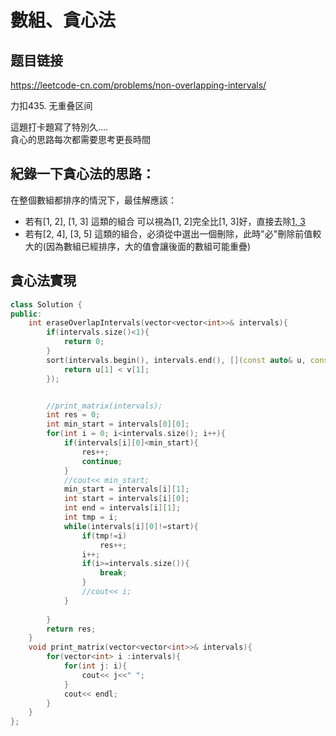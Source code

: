 # 數組、貪心法

## 题目链接

https://leetcode-cn.com/problems/non-overlapping-intervals/

力扣435. 无重叠区间

這題打卡題寫了特別久....   
貪心的思路每次都需要思考更長時間    

紀錄一下貪心法的思路：
---------------------------------------
在整個數組都排序的情況下，最佳解應該：
 * 若有[1, 2], [1, 3] 這類的組合 可以視為[1, 2]完全比[1, 3]好，直接去除[1, 3](不影響後續結果)
 * 若有[2, 4], [3, 5] 這類的組合，必須從中選出一個刪除，此時"必"刪除前值較大的(因為數組已經排序，大的值會讓後面的數組可能重疊)
 
貪心法實現
---------------------------------------

```cpp
class Solution {
public:
    int eraseOverlapIntervals(vector<vector<int>>& intervals){
        if(intervals.size()<1){
            return 0;
        }
        sort(intervals.begin(), intervals.end(), [](const auto& u, const auto& v) {
            return u[1] < v[1];
        });


        //print_matrix(intervals);
        int res = 0;
        int min_start = intervals[0][0];
        for(int i = 0; i<intervals.size(); i++){
            if(intervals[i][0]<min_start){
                res++;
                continue;
            }
            //cout<< min_start;
            min_start = intervals[i][1];
            int start = intervals[i][0];
            int end = intervals[i][1];
            int tmp = i;
            while(intervals[i][0]!=start){
                if(tmp!=i)
                    res++;
                i++;
                if(i>=intervals.size()){
                    break;                 
                }
                //cout<< i;
            }
            
        }
        return res;
    }
    void print_matrix(vector<vector<int>>& intervals){
        for(vector<int> i :intervals){
            for(int j: i){
                cout<< j<<" ";
            }
            cout<< endl;
        }
    }
};

```
